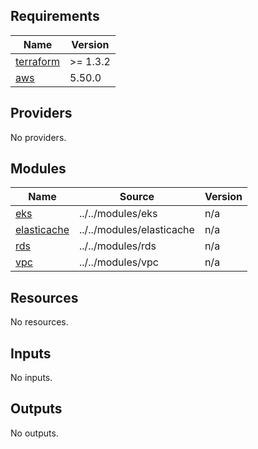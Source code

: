 <!-- BEGINNING OF PRE-COMMIT-TERRAFORM DOCS HOOK -->
## Requirements

| Name | Version |
|------|---------|
| <a name="requirement_terraform"></a> [terraform](#requirement\_terraform) | >= 1.3.2 |
| <a name="requirement_aws"></a> [aws](#requirement\_aws) | 5.50.0 |

## Providers

No providers.

## Modules

| Name | Source | Version |
|------|--------|---------|
| <a name="module_eks"></a> [eks](#module\_eks) | ../../modules/eks | n/a |
| <a name="module_elasticache"></a> [elasticache](#module\_elasticache) | ../../modules/elasticache | n/a |
| <a name="module_rds"></a> [rds](#module\_rds) | ../../modules/rds | n/a |
| <a name="module_vpc"></a> [vpc](#module\_vpc) | ../../modules/vpc | n/a |

## Resources

No resources.

## Inputs

No inputs.

## Outputs

No outputs.
<!-- END OF PRE-COMMIT-TERRAFORM DOCS HOOK -->
